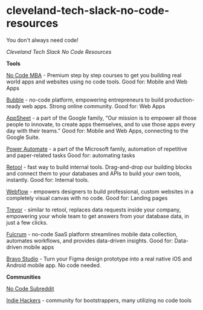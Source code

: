 # cleveland-tech-slack-no-code-resources
You don't always need code!

*Cleveland Tech Slack No Code Resources*

**Tools**

[No Code MBA](https://nocode.mba/) - Premium step by step courses to get you building real world apps and websites using no code tools. Good for: Mobile and Web Apps

[Bubble](https://bubble.io/home) - no-code platform, empowering entrepreneurs to build production-ready web apps. Strong online community. Good for: Web Apps

[AppSheet](https://www.appsheet.com/) - a part of the Google family, “Our mission is to empower all those people to innovate, to create apps themselves, and to use those apps every day with their teams.” Good for: Mobile and Web Apps, connecting to the Google Suite.

[Power Automate](https://flow.microsoft.com/en-us/) - a part of the Microsoft family, automation of repetitive and paper-related tasks Good for: automating tasks

[Retool](https://retool.com/) - fast way to build internal tools. Drag-and-drop our building blocks and connect them to your databases and APIs to build your own tools, instantly. Good for: Internal tools.

[Webflow](https://webflow.com/) - empowers designers to build professional, custom websites in a completely visual canvas with no code. Good for: Landing pages

[Trevor](https://trevor.io/) - similar to retool, replaces data requests inside your company, empowering your whole team to get answers from your database data, in just a few clicks.

[Fulcrum](https://www.fulcrumapp.com/) - no-code SaaS platform streamlines mobile data collection, automates workflows, and provides data-driven insights. Good for: Data-driven mobile apps

[Bravo Studio](https://www.bravostudio.app/) - Turn your Figma design prototype into a real native iOS and Android mobile app. No code needed.



**Communities**

[No Code Subreddit](https://www.reddit.com/r/nocode/)

[Indie Hackers](https://www.indiehackers.com/) - community for bootstrappers, many utilizing no code tools

